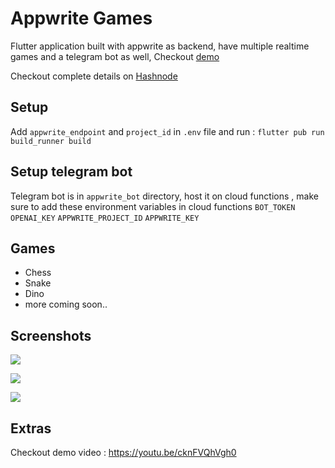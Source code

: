# Appwrite Games

Flutter application built with appwrite as backend, have multiple realtime games and a telegram bot as well, Checkout [demo](https://rohitsangwan01.github.io/appwrite_games_web/)

Checkout complete details on [Hashnode](https://appwritegames.hashnode.dev/appwrite-games-with-telegram-bot)

## Setup 

Add `appwrite_endpoint` and `project_id` in `.env` file
and run : `flutter pub run build_runner build`

## Setup telegram bot

Telegram bot is in `appwrite_bot` directory, host it on cloud functions , 
make sure to add these environment variables in cloud functions
`BOT_TOKEN` `OPENAI_KEY` `APPWRITE_PROJECT_ID` `APPWRITE_KEY`

## Games

- Chess
- Snake
- Dino
- more coming soon..

## Screenshots
![](https://github.com/rohitsangwan01/appwrite_games/assets/59526499/4fe39734-107a-4f1c-8a4b-b30c8d293bb2)

![](https://github.com/rohitsangwan01/appwrite_games/assets/59526499/512fc519-17d7-44c1-98dd-0d944d257ac2)

![](https://github.com/rohitsangwan01/appwrite_games/assets/59526499/7bb3b9f2-831f-447f-8406-62152a35b2d9)

## Extras

Checkout demo video : https://youtu.be/cknFVQhVgh0
